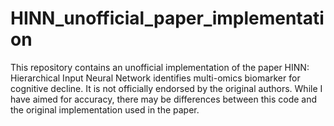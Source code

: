 # HINN_unofficial_paper_implementation

This repository contains an unofficial implementation of the paper HINN: Hierarchical Input Neural Network identifies multi-omics biomarker for cognitive decline. It is not officially endorsed by the original authors. While I have aimed for accuracy, there may be differences between this code and the original implementation used in the paper.
